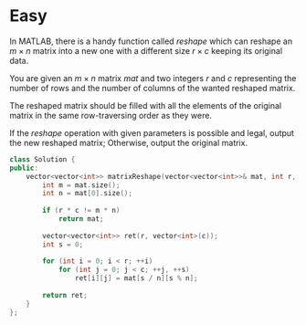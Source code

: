 # Easy

In MATLAB, there is a handy function called $reshape$ which can reshape an $m \times n$ matrix into a new one with a different size $r \times c$ keeping its original data.

You are given an $m \times n$ matrix $mat$ and two integers $r$ and $c$ representing the number of rows and the number of columns of the wanted reshaped matrix.

The reshaped matrix should be filled with all the elements of the original matrix in the same row-traversing order as they were.

If the $reshape$ operation with given parameters is possible and legal, output the new reshaped matrix; Otherwise, output the original matrix.

```cpp
class Solution {
public:
    vector<vector<int>> matrixReshape(vector<vector<int>>& mat, int r, int c) {
        int m = mat.size();
        int n = mat[0].size();
        
        if (r * c != m * n)
            return mat;
        
        vector<vector<int>> ret(r, vector<int>(c));
        int s = 0;
        
        for (int i = 0; i < r; ++i)
            for (int j = 0; j < c; ++j, ++s)
                ret[i][j] = mat[s / n][s % n];
        
        return ret;
    }
};
```
